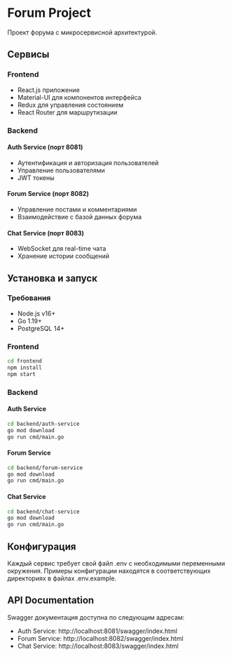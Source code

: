 # Forum Project

Проект форума с микросервисной архитектурой.

## Сервисы

### Frontend
- React.js приложение
- Material-UI для компонентов интерфейса
- Redux для управления состоянием
- React Router для маршрутизации

### Backend

#### Auth Service (порт 8081)
- Аутентификация и авторизация пользователей
- Управление пользователями
- JWT токены

#### Forum Service (порт 8082)
- Управление постами и комментариями
- Взаимодействие с базой данных форума

#### Chat Service (порт 8083)
- WebSocket для real-time чата
- Хранение истории сообщений

## Установка и запуск

### Требования
- Node.js v16+
- Go 1.19+
- PostgreSQL 14+

### Frontend
```bash
cd frontend
npm install
npm start
```

### Backend

#### Auth Service
```bash
cd backend/auth-service
go mod download
go run cmd/main.go
```

#### Forum Service
```bash
cd backend/forum-service
go mod download
go run cmd/main.go
```

#### Chat Service
```bash
cd backend/chat-service
go mod download
go run cmd/main.go
```

## Конфигурация

Каждый сервис требует свой файл .env с необходимыми переменными окружения. Примеры конфигурации находятся в соответствующих директориях в файлах .env.example.

## API Documentation

Swagger документация доступна по следующим адресам:
- Auth Service: http://localhost:8081/swagger/index.html
- Forum Service: http://localhost:8082/swagger/index.html
- Chat Service: http://localhost:8083/swagger/index.html 